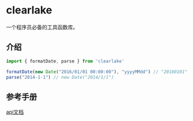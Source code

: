 # clearlake

一个程序员必备的工具函数库。

## 介绍

```js
import { formatDate, parse } from 'clearlake'

formatDate(new Date("2016/01/01 00:00:00"), "yyyyMMdd") // "20160101"
parse("2014-1-1") // new Date("2014/1/1")
```

## 参考手册

[api文档](./site/index.html)